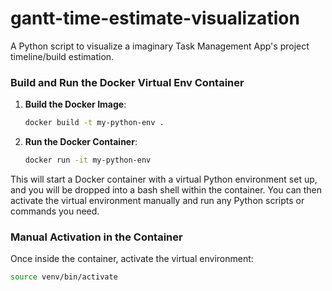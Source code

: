 # gantt-time-estimate-visualization
A Python script to visualize a imaginary Task Management App's project timeline/build estimation.

### Build and Run the Docker Virtual Env Container

1. **Build the Docker Image**:
   ```sh
   docker build -t my-python-env .
   ```

2. **Run the Docker Container**:
   ```sh
   docker run -it my-python-env
   ```

This will start a Docker container with a virtual Python environment set up, and you will be dropped into a bash shell within the container. You can then activate the virtual environment manually and run any Python scripts or commands you need.


### Manual Activation in the Container
Once inside the container, activate the virtual environment:
```sh
source venv/bin/activate
```